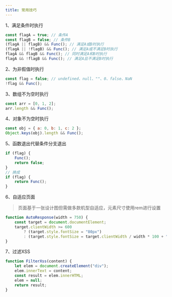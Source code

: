 ```yaml
---
title: 常用技巧
---
```


1、满足条件时执行

```js
const flagA = true; // 条件A
const flagB = false; // 条件B
(flagA || flagB) && Func(); // 满足A或B时执行
(flagA || !flagB) && Func(); // 满足A或不满足B时执行
flagA && flagB && Func(); // 同时满足A和B时执行
flagA && !flagB && Func(); // 满足A且不满足B时执行
```

2、为非假值时执行

```js
const flag = false; // undefined、null、""、0、false、NaN
!flag && Func();
```

3、数组不为空时执行

```js
const arr = [0, 1, 2];
arr.length && Func();
```

4、对象不为空时执行

```js
const obj = { a: 0, b: 1, c: 2 };
Object.keys(obj).length && Func();
```

5、函数退出代替条件分支退出

```js
if (flag) {
    Func();
    return false;
}
// 换成
if (flag) {
    return Func();
}
```

6、自适应页面

> 页面基于一张设计图但需做多款机型自适应，元素尺寸使用rem进行设置

```js
function AutoResponse(width = 750) {
    const target = document.documentElement;
    target.clientWidth >= 600
        ? (target.style.fontSize = "80px")
        : (target.style.fontSize = target.clientWidth / width * 100 + "px");
}
```

7、过滤XSS
```js
function FilterXss(content) {
    let elem = document.createElement("div");
    elem.innerText = content;
    const result = elem.innerHTML;
    elem = null;
    return result;
}
```

